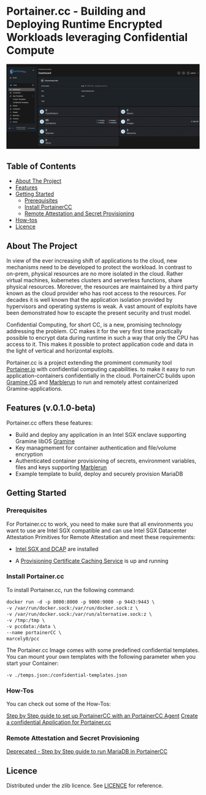 # Portainer.cc - Building and Deploying Runtime Encrypted Workloads leveraging Confidential Compute

![](https://github.com/enclaive/portainerCC/blob/develop/wip-screens.gif)

## Table of Contents

- [About The Project](#about-the-project)
- [Features](#features)
- [Getting Started](#getting-started)
  - [Prerequisites](#prerequisites)
  - [Install PortainerCC](#install-portainercc)
  - [Remote Attestation and Secret Provisioning](#remote-attestation-and-secret-provisioning)
- [How-tos](#how-tos)
- [Licence](#licence)

## About The Project

In view of the ever increasing shift of applications to the cloud, new mechanisms need to be developed to protect the workload. In contrast to on-prem, physical resources are no more isolated in the cloud. Rather virtual machines, kubernetes clusters and serverless functions, share physical resources. Moreover, the resources are maintained by a third party known as the cloud provider who has root access to the resources. For decades it is well known that the application isolation provided by hypervisors and operating systems is weak. A vast amount of exploits have been demonstrated how to escapte the present security and trust model.

Confidential Computing, for short CC, is a new, promising technology addressing the problem. CC makes it for the very first time practically possible to encrypt data during runtime in such a way that only the CPU has access to it. This makes it possible to protect application code and data in the light of vertical and horizontal exploits.

Portainer.cc is a project extending the promiment community tool [Portainer.io](https://github.com/portainer/portainer) with confidential computing capabilities. to make it easy to run application-containers confidentially in the cloud. PortainerCC builds upon [Gramine OS](https://github.com/gramineproject/gramine) and [Marblerun](https://github.com/edgelesssys/marblerun) to run and remotely attest containerized Gramine-applications.

## Features (v.0.1.0-beta)

Portainer.cc offers these features:

- Build and deploy any application in an Intel SGX enclave supporting Gramine libOS [Gramine](https://github.com/gramineproject/gramine)
- Key managmement for container authentication and file/volume encryption
- Authenticated container provisioning of secrets, environment variables, files and keys supporting [Marblerun](https://github.com/edgelesssys/marblerun)
- Example template to build, deploy and securely provision MariaDB


## Getting Started

### Prerequisites

For Portainer.cc to work, you need to make sure that all environments you want to use are Intel SGX compatible and can use Intel SGX Datacenter Attestation Primitives for Remote Attestation and meet these requirements:

- [Intel SGX and DCAP](https://download.01.org/intel-sgx/latest/dcap-latest/linux/docs/Intel_SGX_SW_Installation_Guide_for_Linux.pdf) are installed

- A [Provisioning Certificate Caching Service](https://docs.edgeless.systems/ego/reference/attest#set-up-the-pccs) is up and running

### Install Portainer.cc

To install Portainer.cc, run the following command:

```
docker run -d -p 8000:8000 -p 9000:9000 -p 9443:9443 \
-v /var/run/docker.sock:/var/run/docker.sock:z \
-v /var/run/docker.sock:/var/run/alternative.sock:z \
-v /tmp:/tmp \
-v pccdata:/data \
--name portainerCC \
marcely0/pcc
```

The Portainer.cc Image comes with some predefined confidential templates.
You can mount your own templates with the following parameter when you start your Container:
```
-v ./temps.json:/confidential-templates.json 
```

### How-Tos
You can check out some of the How-Tos:

[Step by Step guide to set up PortainerCC with an PortainerCC Agent](https://github.com/enclaive/portainerCC/wiki/PortainerCC-Full-Guide)
[Create a confidential Application for Portainer.cc](https://github.com/enclaive/portainerCC/wiki/PortainerCC-Create-Template)


### Remote Attestation and Secret Provisioning

[Deprecated - Step by Step guide to run MariaDB in PortainerCC](https://github.com/enclaive/portainerCC/wiki/PortainerCC-MariaDB-Guide)

## Licence

Distributed under the zlib licence. See [LICENCE](./License) for reference.
